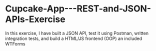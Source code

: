 # Cupcake-App---REST-and-JSON-APIs-Exercise
In this exercise, I have built a JSON API, test it using Postman, written integration tests, and build a HTML/JS frontend (OOP) an included WTForms
